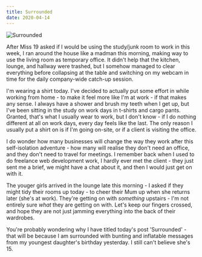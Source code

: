 ```yaml
---
title: Surrounded
date: 2020-04-14
---
```


![Surrounded](https://source.unsplash.com/di8ognBauG0/1600x900)

After Miss 19 asked if I would be using the study/junk room to work in this week, I ran around the house like a madman this morning, making way to use the living room as temporary office. It didn't help that the kitchen, lounge, and hallway were trashed, but I somehow managed to clear everything before collapsing at the table and switching on my webcam in time for the daily company-wide catch-up session.

I'm wearing a shirt today. I've decided to actually put some effort in while working from home - to make it feel more like I'm at work - if that makes any sense. I always have a shower and brush my teeth when I get up, but I've been sitting in the study on work days in t-shirts and cargo pants. Granted, that's what I usually wear to work, but I don't know - if I do nothing different at all on work days, every day feels like the last. The only reason I usually put a shirt on is if I'm going on-site, or if a client is visiting the office.

I do wonder how many businesses will change the way they work after this self-isolation adventure - how many will realise they don't need an office, and they don't need to travel for meetings. I remember back when I used to do freelance web development work, I hardly ever met the client - they just sent me a brief, we might have a chat about it, and then I would just get on with it.

The youger girls arrived in the lounge late this morning - I asked if they might tidy their rooms up today - to cheer their Mum up when she returns later (she's at work). They're getting on with *something* upstairs - I'm not entirely sure *what* they are getting on with. Let's keep our fingers crossed, and hope they are not just jamming everything into the back of their wardrobes.

You're probably wondering why I have titled today's post 'Surrounded' - that will be because I am surrounded with bunting and inflatable messages from my youngest daughter's birthday yesterday. I still can't believe she's 15.
